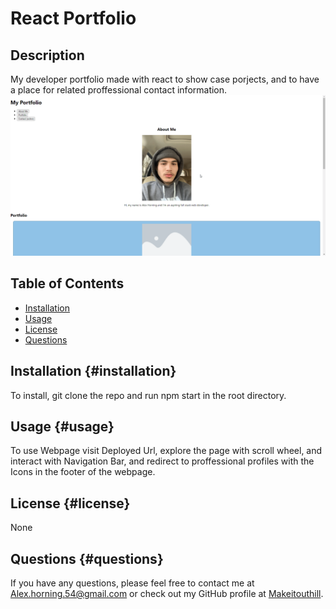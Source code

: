 
# React Portfolio

## Description
        
My developer portfolio made with react to show case porjects, and to have a place for related proffessional contact information.
![Gif of Functionality](./images/Demo.gif) 
## Table of Contents
- [Installation](#installation-installation)
- [Usage](#usage-usage)
- [License](#license-license)
- [Questions](#questions-questions)
        
## Installation {#installation}
        
To install, git clone the repo and run npm start in the root directory.

## Usage {#usage}
        
To use Webpage visit Deployed Url, explore the page with scroll wheel, and interact with Navigation Bar, and redirect to proffessional profiles with the Icons in the footer of the webpage.
        
## License {#license}
        
None

## Questions {#questions}
If you have any questions, please feel free to contact me at Alex.horning.54@gmail.com 
or check out my GitHub profile at [Makeitouthill](https://github.com/Makeitouthill).